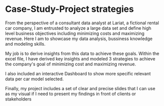 # Case-Study-Project strategies 

From the perspective of a consultant data analyst at Lariat, a fictional rental car company, I am entrusted to analyze a large data set and define high level business objectives including minimizing costs and maximizing revenue. Here I am to showcase my data analysis, bussiness knowledge and modeling skills.

My job is to derive insights from this data to achieve these goals. Within the excel file, I have derived key insights and modeled 3 strategies to achieve the company's goal of minimizing cost and maximizing revenue. 

I also included an interactive Dashboard to show more specific relevant data per car model selected. 

Finally, my project includes a set of clear and precise slides that I can use as my visual if I need to present my findings in front of clients or stakeholders 
